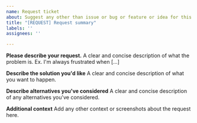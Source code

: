 ```yaml
---
name: Request ticket
about: Suggest any other than issue or bug or feature or idea for this project
title: "[REQUEST] Request summary"
labels: ''
assignees: ''

---
```


**Please describe your request.**
A clear and concise description of what the problem is. Ex. I'm always frustrated when [...]

**Describe the solution you'd like**
A clear and concise description of what you want to happen.

**Describe alternatives you've considered**
A clear and concise description of any alternatives you've considered.

**Additional context**
Add any other context or screenshots about the request here.
